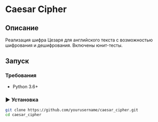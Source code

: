 # Caesar Cipher

## Описание
Реализация шифра Цезаря для английского текста с возможностью шифрования и дешифрования. Включены юнит-тесты.

## Запуск

### Требования
- Python 3.6+

### ▶ Установка
```bash
git clone https://github.com/yourusername/caesar_cipher.git
cd caesar_cipher